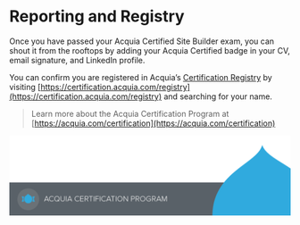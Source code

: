 # Reporting and Registry

Once you have passed your Acquia Certified Site Builder exam, you can shout it from the rooftops by adding your Acquia Certified badge in your CV, email signature, and LinkedIn profile.

You can confirm you are registered in Acquia’s [Certification Registry](https://www.webassessor.com/wa.do?page=publicHome&branding=ACQUIA) by visiting [https://certification.acquia.com/registry](https://certification.acquia.com/registry) and searching for your name.

> Learn more about the Acquia Certification Program at [https://acquia.com/certification](https://acquia.com/certification)

![](.gitbook/assets/main-page-footer.png)

